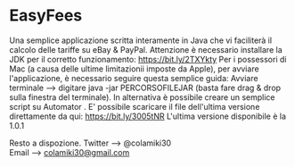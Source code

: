# EasyFees
Una semplice applicazione scritta interamente in Java che vi faciliterà il calcolo delle tariffe su eBay &amp; PayPal. 
Attenzione è necessario installare la JDK per il corretto funzionamento: https://bit.ly/2TXYkty 
Per i possessori di Mac (a causa delle ultime limitazionii imposte da Apple), per avviare l'applicazione, è necessario seguire questa semplice guida: 
Avviare terminale --> digitare java -jar PERCORSOFILEJAR (basta fare drag & drop sulla finestra del terminale). 
In alternativa è possibile creare un semplice script su Automator .
E' possibile scaricare il file dell'ultima versione direttamente da qui: https://bit.ly/3005tNR
L'ultima versione disponibile è la 1.0.1

Resto a dispozione.
Twitter --> @colamiki30    
Email --> colamiki30@gmail.com
